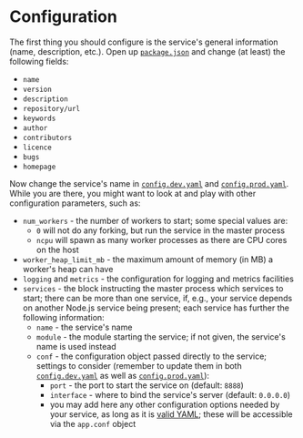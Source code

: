 # Configuration

The first thing you should configure is the service's general information (name,
description, etc.). Open up [`package.json`](../package.json) and change (at
least) the following fields:

- `name`
- `version`
- `description`
- `repository/url`
- `keywords`
- `author`
- `contributors`
- `licence`
- `bugs`
- `homepage`

Now change the service's name in [`config.dev.yaml`](../config.dev.yaml#26) and
[`config.prod.yaml`](../config.prod.yaml#26). While you are there, you might
want to look at and play with other configuration parameters, such as:

- `num_workers` - the number of workers to start; some special values are:
  - `0` will not do any forking, but run the service in the master process
  - `ncpu` will spawn as many worker processes as there are CPU cores on the
    host
- `worker_heap_limit_mb` - the maximum amount of memory (in MB) a worker's heap
  can have
- `logging` and `metrics` - the configuration for logging and metrics facilities
- `services` - the block instructing the master process which services to start;
  there can be more than one service, if, e.g., your service depends on another
  Node.js service being present; each service has further the following
  information:
  - `name` - the service's name
  - `module` - the module starting the service; if not given, the service's name
    is used instead
  - `conf` - the configuration object passed directly to the service; settings
    to consider (remember to update them in both
    [`config.dev.yaml`](../config.dev.yaml) as well as
    [`config.prod.yaml`](../config.prod.yaml)):
    - `port` - the port to start the service on (default: `8888`)
    - `interface` - where to bind the service's server (default: `0.0.0.0`)
    - you may add here any other configuration options needed by your service,
      as long as it is [valid YAML](http://www.yaml.org/spec/1.2/spec.html);
      these will be accessible via the `app.conf` object


